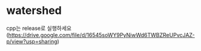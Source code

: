 # watershed

cpp는 release로 실행하세요(https://drive.google.com/file/d/16545soWY9PyNiwWd6TWBZReUPvcJAZ-p/view?usp=sharing)
